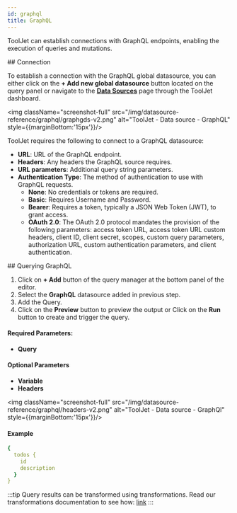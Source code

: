 ```yaml
---
id: graphql
title: GraphQL
---
```


ToolJet can establish connections with GraphQL endpoints, enabling the execution of queries and mutations.

<div>
## Connection

To establish a connection with the GraphQL global datasource, you can either click on the **+ Add new global datasource** button located on the query panel or navigate to the **[Data Sources](/docs/data-sources/overview)** page through the ToolJet dashboard.

<div style={{textAlign: 'center'}}>

<img className="screenshot-full" src="/img/datasource-reference/graphql/graphgds-v2.png" alt="ToolJet - Data source - GraphQL" style={{marginBottom:'15px'}}/>

</div>

ToolJet requires the following to connect to a GraphQL datasource:

- **URL**: URL of the GraphQL endpoint.
- **Headers**: Any headers the GraphQL source requires.
- **URL parameters**: Additional query string parameters.
- **Authentication Type**: The method of authentication to use with GraphQL requests.
  - **None**: No credentials or tokens are required.
  - **Basic**: Requires Username and Password.
  - **Bearer**: Requires a token, typically a JSON Web Token (JWT), to grant access.
  - **OAuth 2.0**: The OAuth 2.0 protocol mandates the provision of the following parameters: access token URL, access token URL custom headers, client ID, client secret, scopes, custom query parameters, authorization URL, custom authentication parameters, and client authentication.

</div>

<div>
## Querying GraphQL

1. Click on **+ Add** button of the query manager at the bottom panel of the editor.
2. Select the **GraphQL** datasource added in previous step.
3. Add the Query.
4. Click on the **Preview** button to preview the output or Click on the **Run** button to create and trigger the query.

#### Required Parameters:
- **Query**

#### Optional Parameters
- **Variable**
- **Headers**

<div style={{textAlign: 'center'}}>

<img className="screenshot-full" src="/img/datasource-reference/graphql/headers-v2.png" alt="ToolJet - Data source - GraphQl" style={{marginBottom:'15px'}}/>

</div>

#### Example
```yaml
{
  todos {
    id
    description
  }
}
```

:::tip
Query results can be transformed using transformations. Read our transformations documentation to see how: [link](/docs/tutorial/transformations)
:::

</div>
